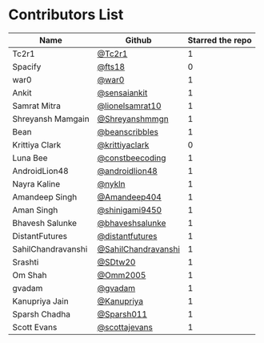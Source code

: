 # Contributors List
| Name               | Github                                                        | Starred the repo |
| -----------------  | ------------------------------------------------------------- | ---------------- |
| Tc2r1              | [@Tc2r1](https://github.com/Tc2r1)                            | 1                |
| Spacify            | [@fts18](https://github.com/fts18)                            | 0                |
| war0               | [@war0](https://github.com/war0)                              | 1                |
| Ankit              | [@sensaiankit](https://github.com/sensaiankit)                | 1                |
| Samrat Mitra       | [@lionelsamrat10](https://github.com/lionelsamrat10)          | 1                |
| Shreyansh Mamgain  | [@Shreyanshmmgn](https://github.com/Shreyanshmmgn)            | 1                |
| Bean               | [@beanscribbles](https://github.com/beanscribbles)            | 1                |
| Krittiya Clark     | [@krittiyaclark](https://github.com/krittiyaclark)            | 0                |
| Luna Bee           | [@constbeecoding](https://github.com/constbeecoding)          | 1                |
| AndroidLion48      | [@androidlion48](https://github.com/androidlion48)            | 1                |
| Nayra Kaline       | [@nykln](https://github.com/nykln)                            | 1                |
| Amandeep Singh     | [@Amandeep404](https://github.com/Amandeep404)                | 1                |
| Aman Singh         | [@shinigami9450](https://github.com/shinigami9450)            | 1                |
| Bhavesh Salunke    | [@bhaveshsalunke](https://github.com/BhaveshSalunke)          | 1                |
| DistantFutures     | [@distantfutures](https://github.com/distantfutures)          | 1                |
| SahilChandravanshi | [@SahilChandravanshi](https://github.com/SahilChandravanshi/) | 1                |
| Srashti            | [@SDtw20](https://github.com/SDtw20)                          | 1                |
| Om Shah            | [@Omm2005](https://github.com/Omm2005)                        | 1                |
| gvadam             | [@gvadam](https://github.com/gvadam)                          | 1                |
| Kanupriya Jain     | [@Kanupriya](https://github.com/Kanupriya-Jain)               | 1                |
| Sparsh Chadha      | [@Sparsh011](https://github.com/Sparsh011)                    | 1                |
| Scott Evans        | [@scottajevans](https://github.com/scottajevans)              | 1                |